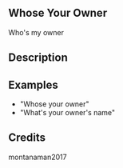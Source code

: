 ## Whose Your Owner
Who's my owner

## Description


## Examples
 - "Whose your owner"
 - "What's your owner's name"


## Credits
montanaman2017


